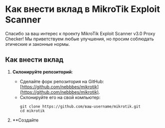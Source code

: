 # Как внести вклад в MikroTik Exploit Scanner

Спасибо за ваш интерес к проекту MikroTik Exploit Scanner v3.0 Proxy Checker! Мы приветствуем любые улучшения, но просим соблюдать этические и законные нормы.

## Как внести вклад

1. **Склонируйте репозиторий**:
   - Сделайте форк репозитория на GitHub: [https://github.com/nebbbes/mikrotik](https://github.com/nebbbes/mikrotik).
   - Склонируйте его на свой компьютер:
     ```
     git clone https://github.com/ваш-username/mikrotik.git
     cd mikrotik
     ```

2. **Создайте